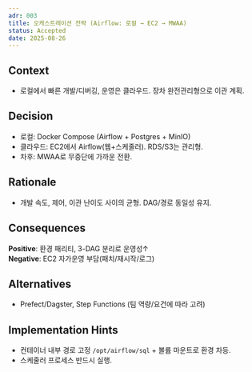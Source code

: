 ```yaml
---
adr: 003
title: 오케스트레이션 전략 (Airflow: 로컬 → EC2 → MWAA)
status: Accepted
date: 2025-08-26
---
```


## Context
- 로컬에서 빠른 개발/디버깅, 운영은 클라우드. 장차 완전관리형으로 이관 계획.

## Decision
- 로컬: Docker Compose (Airflow + Postgres + MinIO)
- 클라우드: EC2에서 Airflow(웹+스케줄러). RDS/S3는 관리형.
- 차후: MWAA로 무중단에 가까운 전환.

## Rationale
- 개발 속도, 제어, 이관 난이도 사이의 균형. DAG/경로 동일성 유지.

## Consequences
**Positive**: 환경 패리티, 3-DAG 분리로 운영성↑  
**Negative**: EC2 자가운영 부담(패치/재시작/로그)

## Alternatives
- Prefect/Dagster, Step Functions (팀 역량/요건에 따라 고려)

## Implementation Hints
- 컨테이너 내부 경로 고정 `/opt/airflow/sql` + 볼륨 마운트로 환경 차등.
- 스케줄러 프로세스 반드시 실행.
